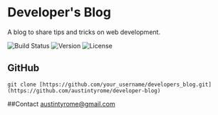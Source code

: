# Developer's Blog
A blog to share tips and tricks on web development.

![Build Status](https://img.shields.io/badge/build-passing-brightgreen)
![Version](https://img.shields.io/badge/version-1.0.0-blue)
![License](https://img.shields.io/badge/license-MIT-yellow)


## GitHub

   ```
   git clone [https://github.com/your_username/developers_blog.git](https://github.com/austintyrome/developer-blog)
```
##Contact
austintyrome@gmail.com
